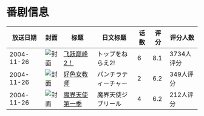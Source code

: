 # 番剧信息

|放送日期|封面|标题|日文标题|话数|评分|评分人数|
|---|---|---|---|---|---|---|
|2004-11-26|![封面](https://lain.bgm.tv/pic/cover/c/3a/83/768_2E3Rm.jpg)|[飞跃巅峰2！](https://bangumi.tv/subject/768)|トップをねらえ2!|6|8.1|3734人评分|
|2004-11-26|![封面](https://bangumi.tv/img/no_icon_subject.png)|[好色女教师](https://bangumi.tv/subject/44474)|パンチラティーチャー|2|6.2|349人评分|
|2004-11-26|![封面](https://bangumi.tv/img/no_icon_subject.png)|[魔界天使 第一季](https://bangumi.tv/subject/67420)|魔界天使ジブリール|4|6.2|212人评分|
